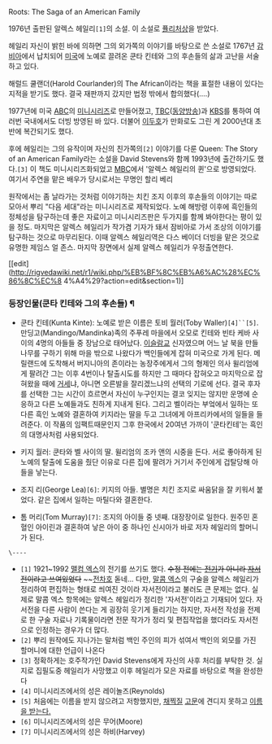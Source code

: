 Roots: The Saga of an American Family  

1976년 출판된 알렉스 헤일리`[1]`의 소설. 이 소설로
[퓰리처상](%ED%93%B0%EB%A6%AC%EC%B2%98%EC%83%81.md)을 받았다.

헤일리 자신이 밝힌 바에 의하면 그의 외가쪽의 이야기를 바탕으로 쓴 소설로 1767년
[감비아](%EA%B0%90%EB%B9%84%EC%95%84.md)에서 납치되어
[미국](%EB%AF%B8%EA%B5%AD.md)에 노예로 끌려온 쿤타 킨테와 그의 후손들의 삶과 고난을 서술하고 있다.

해럴드 쿨랜더(Harold Courlander)의 The African이라는 책을 표절한 내용이 있다는 지적을 받기도 했다. 결국 재판까지
갔지만 법정 밖에서 합의했다(....)

1977년에 미국 [ABC](ABC.md)의
[미니시리즈](%EB%AF%B8%EB%8B%88%EC%8B%9C%EB%A6%AC%EC%A6%88.md)로 만들어졌고,
[TBC](TBC.md)([동양방송](%EB%8F%99%EC%96%91%EB%B0%A9%EC%86%A1.md))과
[KBS](KBS.md)를 통하여 여러번 국내에서도 더빙 방영된 바 있다. 더불어
[이두호](%EC%9D%B4%EB%91%90%ED%98%B8.md)가 만화로도 그린 게 2000년대 초반에 복간되기도 했다.

후에 헤일리는 그의 유작이며 자신의 친가쪽의`[2]` 이야기를 다룬 Queen: The Story of an American Family라는
소설을 David Stevens와 함께 1993년에 출간하기도 했다.`[3]` 이 책도 미니시리즈화되었고 [MBC](MBC.md)에서
'알렉스 헤일리의 퀸'으로 방영되었다. 여기서 주연을 맡은 배우가 당시로서는 무명인 할리 베리

원작에서는 좀 날라가는 것처럼 이야기하는 치킨 조지 이후의 후손들의 이야기는 따로 모아서 뿌리 "다음 세대"라는 미니시리즈로 제작되었다.
노예 해방령 이후에 흑인들의 정체성을 탐구하는데 좋은 자료이고 미니시리즈판은 두가지를 함께 봐야한다는 평이 있을 정도. 마지막은 알렉스
헤일리가 작가겸 기자가 돼서 잠비아로 가서 조상의 이야기를 탐구하는 것으로 마무리된다. 이때 알렉스 헤일리역은 다스 베이더 더빙을 맡은
것으로 유명한 제임스 얼 존스. 마지막 장면에서 실제 알렉스 헤일리가 우정출연한다.

[[edit](http://rigvedawiki.net/r1/wiki.php/%EB%BF%8C%EB%A6%AC%28%EC%86%8C%EC%8
4%A4%29?action=edit&section=1)]

### 등장인물(쿤타 킨테와 그의 후손들) ¶

  * 쿤타 킨테(Kunta Kinte): 노예로 받은 이름은 토비 월러(Toby Waller)`[4]``[5]`. 만딩고(Mandingo/Mandinka)족의 주푸레 마을에서 오모로 킨테와 빈타 케바 사이의 4명의 아들들 중 장남으로 태어났다. [이슬람교](%EC%9D%B4%EC%8A%AC%EB%9E%8C%EA%B5%90.md) 신자였으며 어느 날 북을 만들 나무를 구하기 위해 마을 밖으로 나왔다가 백인들에게 잡혀 미국으로 가게 된다. 메릴랜드에 도착해서 버지니아의 존이라는 농장주에게서 그의 형제인 의사 윌리엄에게 팔려간 그는 이후 4번이나 탈출시도를 하지만 그 때마다 잡혀오고 마지막으로 잡혀왔을 때에 [거세](%EA%B1%B0%EC%84%B8.md)냐, 아니면 오른발을 잘리겠느냐의 선택의 기로에 선다. 결국 후자를 선택한 그는 시간이 흐르면서 자신이 누구인지는 결코 잊지는 않지만 운명에 순응하고 다른 노예들과도 친하게 지내게 된다. 그리고 벨이라는 부엌에서 일하는 또다른 흑인 노예와 결혼하여 키지라는 딸을 두고 그녀에게 아프리카에서의 일들을 들려준다. 이 작품의 임팩트때문인지 그후 한국에서 20여년 가까이 '쿤타킨테'는 흑인의 대명사처럼 사용되었다.  

  * 키지 월러: 쿤타와 벨 사이의 딸. 윌리엄의 조카 앤의 시중을 든다. 서로 좋아하게 된 노예의 탈출에 도움을 줬단 이유로 다른 집에 팔려가 거기서 주인에게 겁탈당해 아들을 낳는다.   

  * 조지 리(George Lea)`[6]`: 키지의 아들. 별명은 치킨 조지로 싸움닭을 잘 키워서 붙었다. 같은 집에서 일하는 마틸다와 결혼한다.  

  * 톰 머리(Tom Murray)`[7]`: 조지의 아이들 중 넷째. 대장장이로 일한다. 원주민 혼혈인 아이린과 결혼하여 낳은 아이 중 하나인 신시아가 바로 저자 헤일리의 할머니가 된다.

`\----`

  * `[1]` 1921~1992 [맬컴 엑스](%EB%A7%AC%EC%BB%B4%20%EC%97%91%EC%8A%A4.md)의 전기를 쓰기도 했다. <del>수정 전에는 [전기](%EC%A0%84%EA%B8%B0.md)가 아니라 [자서전](%EC%9E%90%EC%84%9C%EC%A0%84.md)이라고 쓰여있었다</del> ~~[전차호](%EC%A0%84%EC%B0%A8%ED%98%B8.md) 돋네... 다만, [말콤 엑스](%EB%A7%90%EC%BD%A4%20%EC%97%91%EC%8A%A4.md)의 구술을 알렉스 헤일리가 정리하여 편집하는 형태로 씌여진 것이라 자서전이라고 불러도 큰 문제는 없다. 실제로 말콤 엑스 항목에는 알렉스 헤일리가 정리한 '자서전'이라고 기재되어 있다. 자서전을 다른 사람이 쓴다는 게 굉장히 웃기게 들리기는 하지만, 자서전 작성을 전제로 한 구술 자료나 기록물이라면 전문 작가가 정리 및 편집작업을 했더라도 자서전으로 인정하는 경우가 더 많다.
  * `[2]` 뿌리 원작에도 지나가는 말처럼 백인 주인의 피가 섞여서 백인의 외모를 가진 할머니에 대한 언급이 나온다
  * `[3]` 정확하게는 호주작가인 David Stevens에게 자신의 사후 처리를 부탁한 것. 실지로 집필도중 헤일리가 사망했고 이후 헤일리가 모은 자료를 바탕으로 책을 완성한다
  * `[4]` 미니시리즈에서의 성은 레이놀즈(Reynolds)
  * `[5]` 처음에는 이름을 받지 않으려고 저항했지만, [채찍질](%EC%B1%84%EC%B0%8D%EC%A7%88.md) [고문](%EA%B3%A0%EB%AC%B8.md)에 견디지 못하고 [이름을 받는다.](https://www.youtube.com/watch?v=ByhFz5e5Tno)
  * `[6]` 미니시리즈에서의 성은 무어(Moore)
  * `[7]` 미니시리즈에서의 성은 하비(Harvey)

